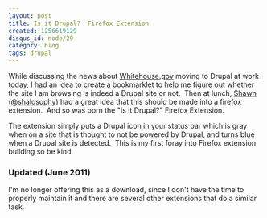 ```yaml
---
layout: post
title: Is it Drupal?  Firefox Extension
created: 1256619129
disqus_id: node/29
category: blog
tags: drupal
---
```

While discussing the news about <a href="http://whitehouse.gov">Whitehouse.gov</a> moving to Drupal at work today, I had an idea to create a bookmarklet to help me figure out whether the site I am browsing is indeed a Drupal site or not.  Then at lunch, <a href="http://shalosophy.com/">Shawn </a>(<a href="http://twitter.com/shalosophy">@shalosophy</a>) had a great idea that this should be made into a firefox extension.  And so was born the "Is it Drupal?" Firefox Extension.

The extension simply puts a Drupal icon in your status bar which is gray when on a site that is thought to not be powered by Drupal, and turns blue when a Drupal site is detected.  This is my first foray into Firefox extension building so be kind.

### Updated (June 2011)
I'm no longer offering this as a download, since I don't have the time to properly maintain it and there are several other extensions that do a similar task.
